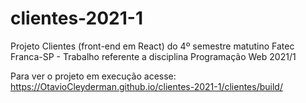 # clientes-2021-1
Projeto Clientes (front-end em React) do 4º semestre matutino Fatec Franca-SP - Trabalho referente a disciplina Programação Web 2021/1

Para ver o projeto em execução acesse: https://OtavioCleyderman.github.io/clientes-2021-1/clientes/build/
